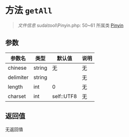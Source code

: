 # 方法 `getAll`

> *文件信息* suda\tool\Pinyin.php: 50~61
> 所属类 [Pinyin](../Pinyin.md)




## 参数


| 参数名 | 类型 | 默认值 | 说明 |
|--------|-----|-------|-------|
| chinese |  string | 无 | 无 |
| delimiter |  string |  | 无 |
| length |  int | 0 | 无 |
| charset |  int | self::UTF8 | 无 |



## 返回值

无返回值
